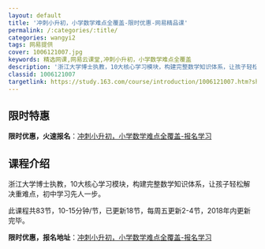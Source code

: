 ```yaml
---
layout: default
title: '冲刺小升初，小学数学难点全覆盖-限时优惠-网易精品课'
permalink: /:categories/:title/
categories: wangyi2
tags: 网易提供
cover: 1006121007.jpg
keywords: 精选网课,网易云课堂,冲刺小升初，小学数学难点全覆盖
description: '浙江大学博士执教，10大核心学习模块，构建完整数学知识体系，让孩子轻松解决重难点，初中学习先人一步。此课程共83节，10'
classid: 1006121007
targetlink: https://study.163.com/course/introduction/1006121007.htm?share=1&shareId=1025206652&utm_campaign=share&utm_medium=iphoneShare&utm_source=&utm_u=1025206652
---
```


## 限时特惠

**限时优惠，火速报名**：[冲刺小升初，小学数学难点全覆盖-报名学习](https://study.163.com/course/introduction/1006121007.htm?share=1&shareId=1025206652&utm_campaign=share&utm_medium=iphoneShare&utm_source=&utm_u=1025206652)

## 课程介绍

浙江大学博士执教，10大核心学习模块，构建完整数学知识体系，让孩子轻松解决重难点，初中学习先人一步。

此课程共83节，10-15分钟/节，已更新18节，每周五更新2-4节，2018年内更新完毕。

**限时优惠，报名地址**：[冲刺小升初，小学数学难点全覆盖-报名学习](https://study.163.com/course/introduction/1006121007.htm?share=1&shareId=1025206652&utm_campaign=share&utm_medium=iphoneShare&utm_source=&utm_u=1025206652)

